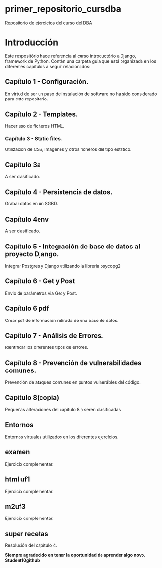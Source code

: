 # primer_repositorio_cursdba
Repositorio de ejercicios del curso del DBA


# Introducción
Este respositório hace referencia al curso introductório a Django, framework de Python.
Contén una carpeta guia que está organizada en los diferentes capítulos a seguir relacionados:


## Capítulo 1 - Configuración. 
En virtud de ser un paso de instalación de software no ha sido considerado para este repositorio.


## Capítulo 2 - Templates.
Hacer uso de ficheros HTML.


### Capítulo 3 - Static files.
Utilización de CSS, imágenes y otros ficheros del tipo estático.


## Capítulo 3a
A ser clasificado.


## Capítulo 4 - Persistencia de datos.
Grabar datos en un SGBD.


## Capítulo 4env
A ser clasificado.


## Capítulo 5 - Integración de base de datos al proyecto Django.
Integrar Postgres y Django utilizando la libreria psycopg2.


## Capítulo 6 - Get y Post
Envio de parámetros via Get y Post.


## Capítulo 6 pdf
Crear pdf de información retirada de una base de datos.


## Capítulo 7 - Análisis de Errores.
Identificar los diferentes tipos de errores.


## Capítulo 8 - Prevención de vulnerabilidades comunes.
Prevención de ataques comunes en puntos vulnerábles del código.


## Capítulo 8(copia)
Pequeñas alteraciones del capítulo 8 a seren clasificadas.


## Entornos
Entornos virtuales utilizados en los diferentes ejercícios.


## examen
Ejercicio complementar.


## html uf1
Ejercicio complementar.


## m2uf3
Ejercicio complementar.


## super recetas
Resolución del capítulo 4.


**Siempre agradecido en tener la oportunidad de aprender algo novo.**
**Student10github**
